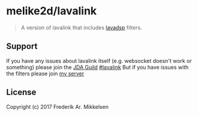 # melike2d/lavalink

> A version of lavalink that includes [lavadsp](https://github.com/natanbc/lavadsp) filters.

## Support

If you have any issues about lavalink itself (e.g. websocket doesn't work or something) please join the [JDA Guild](https://discord.gg/jtAWrzU) [#lavalink](https://canary.discordapp.com/channels/125227483518861312/418817098278764544)
But if you have issues with the filters please join [my server](https://discord.gg/JrHfSmb)

## License

Copyright (c) 2017 Frederik Ar. Mikkelsen
